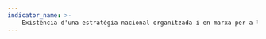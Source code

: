 ```yaml
---
indicator_name: >-
    Existència d'una estratègia nacional organitzada i en marxa per a l'ús dels joves, com a estratègia independent o com a part d'una estratègia nacional d'ocupació
---
```

